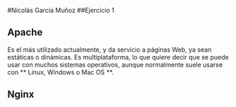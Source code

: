 #Nicolás García Muñoz
##Ejercicio 1

## **Apache**

Es el más utilizado actualmente, y da servicio a páginas Web, ya sean estáticas o dinámicas. Es multiplataforma, lo que quiere decir que se puede usar con muchos sistemas operativos, aunque normalmente suele usarse con ** Linux, Windows o Mac OS **.

## **Nginx**

